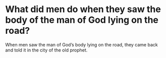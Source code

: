 # What did men do when they saw the body of the man of God lying on the road?

When men saw the man of God’s body lying on the road, they came back and told it in the city of the old prophet.
